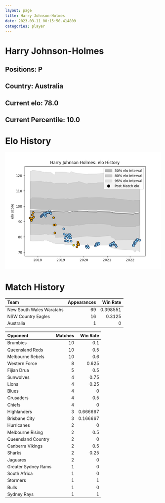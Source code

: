 ```yaml
---  
layout: page  
title: Harry Johnson-Holmes  
date: 2023-03-11 00:15:50.414809  
categories: player  
---
```

# Harry Johnson-Holmes

## Positions: P

## Country: Australia

## Current elo: 78.0

## Current Percentile: 10.0

# Elo History


![elo history](history_HarryJohnson-Holmes.png)
# Match History


| Team                     |   Appearances |   Win Rate |
|:-------------------------|--------------:|-----------:|
| New South Wales Waratahs |            69 |   0.398551 |
| NSW Country Eagles       |            16 |   0.3125   |
| Australia                |             1 |   0        |

| Opponent            |   Matches |   Win Rate |
|:--------------------|----------:|-----------:|
| Brumbies            |        10 |   0.1      |
| Queensland Reds     |        10 |   0.5      |
| Melbourne Rebels    |        10 |   0.6      |
| Western Force       |         8 |   0.625    |
| Fijian Drua         |         5 |   0.5      |
| Sunwolves           |         4 |   0.75     |
| Lions               |         4 |   0.25     |
| Blues               |         4 |   0        |
| Crusaders           |         4 |   0.5      |
| Chiefs              |         4 |   0        |
| Highlanders         |         3 |   0.666667 |
| Brisbane City       |         3 |   0.166667 |
| Hurricanes          |         2 |   0        |
| Melbourne Rising    |         2 |   0.5      |
| Queensland Country  |         2 |   0        |
| Canberra Vikings    |         2 |   0.5      |
| Sharks              |         2 |   0.25     |
| Jaguares            |         2 |   0        |
| Greater Sydney Rams |         1 |   0        |
| South Africa        |         1 |   0        |
| Stormers            |         1 |   1        |
| Bulls               |         1 |   0        |
| Sydney Rays         |         1 |   1        |